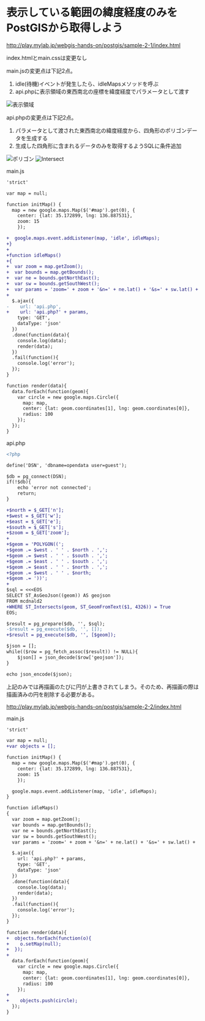 # 表示している範囲の緯度経度のみをPostGISから取得しよう

http://play.mylab.jp/webgis-hands-on/postgis/sample-2-1/index.html

index.htmlとmain.cssは変更なし

main.jsの変更点は下記2点。

1. idle(待機)イベントが発生したら、idleMapsメソッドを呼ぶ
2. api.phpに表示領域の東西南北の座標を緯度経度でパラメータとして渡す

![表示領域](img/02-01.svg)

api.phpの変更点は下記2点。

1. パラメータとして渡された東西南北の緯度経度から、四角形のポリゴンデータを生成する
2. 生成した四角形に含まれるデータのみを取得するようSQLに条件追加

![ポリゴン](img/02-02.svg)
![Intersect](img/02-03.svg)

main.js

```diff
'strict'

var map = null;

function initMap() {
  map = new google.maps.Map($('#map').get(0), {
    center: {lat: 35.172899, lng: 136.887531},
    zoom: 15
    });

+  google.maps.event.addListener(map, 'idle', idleMaps);
+}
+
+function idleMaps()
+{
+  var zoom = map.getZoom();
+  var bounds = map.getBounds();
+  var ne = bounds.getNorthEast();
+  var sw = bounds.getSouthWest();
+  var params = 'zoom=' + zoom + '&n=' + ne.lat() + '&s=' + sw.lat() + '&e=' + ne.lng() + '&w=' + sw.lng();
+
  $.ajax({
-    url: 'api.php',
+    url: 'api.php?' + params,
    type: 'GET',
    dataType: 'json'
  })
  .done(function(data){
    console.log(data);
    render(data);
  })
  .fail(function(){
    console.log('error');
  });
}

function render(data){
  data.forEach(function(geom){
    var circle = new google.maps.Circle({
      map: map,
      center: {lat: geom.coordinates[1], lng: geom.coordinates[0]},
      radius: 100
    });
  });
}
```

api.php

```diff
<?php

define('DSN', 'dbname=opendata user=guest');

$db = pg_connect(DSN);
if(!$db){
    echo 'error not connected';
    return;
}

+$north = $_GET['n'];
+$west = $_GET['w'];
+$east = $_GET['e'];
+$south = $_GET['s'];
+$zoom = $_GET['zoom'];
+
+$geom = 'POLYGON((';
+$geom .= $west . ' ' . $north . ',';
+$geom .= $west . ' ' . $south . ',';
+$geom .= $east . ' ' . $south . ',';
+$geom .= $east . ' ' . $north . ',';
+$geom .= $west . ' ' . $north;
+$geom .= '))';
+
$sql = <<<EOS
SELECT ST_AsGeoJson((geom)) AS geojson
FROM mcdnald2
+WHERE ST_Intersects(geom, ST_GeomFromText($1, 4326)) = True
EOS;

$result = pg_prepare($db, '', $sql);
-$result = pg_execute($db, '', []);
+$result = pg_execute($db, '', [$geom]);

$json = [];
while(($row = pg_fetch_assoc($result)) != NULL){
    $json[] = json_decode($row['geojson']);
}

echo json_encode($json);
```

上記のみでは再描画のたびに円が上書きされてしまう。そのため、再描画の際は描画済みの円を削除する必要がある。

http://play.mylab.jp/webgis-hands-on/postgis/sample-2-2/index.html

main.js

```diff
'strict'

var map = null;
+var objects = [];

function initMap() {
  map = new google.maps.Map($('#map').get(0), {
    center: {lat: 35.172899, lng: 136.887531},
    zoom: 15
    });

  google.maps.event.addListener(map, 'idle', idleMaps);
}

function idleMaps()
{
  var zoom = map.getZoom();
  var bounds = map.getBounds();
  var ne = bounds.getNorthEast();
  var sw = bounds.getSouthWest();
  var params = 'zoom=' + zoom + '&n=' + ne.lat() + '&s=' + sw.lat() + '&e=' + ne.lng() + '&w=' + sw.lng();

  $.ajax({
    url: 'api.php?' + params,
    type: 'GET',
    dataType: 'json'
  })
  .done(function(data){
    console.log(data);
    render(data);
  })
  .fail(function(){
    console.log('error');
  });
}

function render(data){
+  objects.forEach(function(o){
+    o.setMap(null);
+  });
+
  data.forEach(function(geom){
    var circle = new google.maps.Circle({
      map: map,
      center: {lat: geom.coordinates[1], lng: geom.coordinates[0]},
      radius: 100
    });
+
+    objects.push(circle);
  });
}
```

